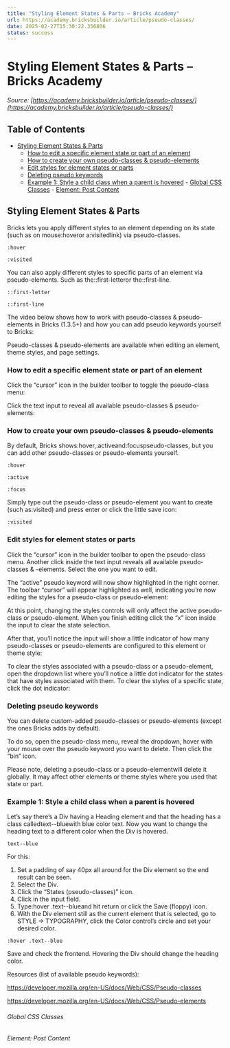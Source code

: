 ```yaml
---
title: "Styling Element States & Parts – Bricks Academy"
url: https://academy.bricksbuilder.io/article/pseudo-classes/
date: 2025-02-27T15:30:22.356806
status: success
---
```


# Styling Element States & Parts – Bricks Academy

*Source: [https://academy.bricksbuilder.io/article/pseudo-classes/](https://academy.bricksbuilder.io/article/pseudo-classes/)*

## Table of Contents

- [Styling Element States & Parts](#styling-element-states--parts)
  - [How to edit a specific element state or part of an element](#how-to-edit-a-specific-element-state-or-part-of-an-element)
  - [How to create your own pseudo-classes & pseudo-elements](#how-to-create-your-own-pseudo-classes--pseudo-elements)
  - [Edit styles for element states or parts](#edit-styles-for-element-states-or-parts)
  - [Deleting pseudo keywords](#deleting-pseudo-keywords)
  - [Example 1: Style a child class when a parent is hovered](#example-1-style-a-child-class-when-a-parent-is-hovered)
        - [Global CSS Classes](#global-css-classes)
        - [Element: Post Content](#element-post-content)

## Styling Element States & Parts

Bricks lets you apply different styles to an element depending on its state (such as on mouse:hoveror a:visitedlink) via pseudo-classes.

`:hover`

`:visited`

You can also apply different styles to specific parts of an element via pseudo-elements. Such as the::first-letteror the::first-line.

`::first-letter`

`::first-line`

The video below shows how to work with pseudo-classes & pseudo-elements in Bricks (1.3.5+) and how you can add pseudo keywords yourself to Bricks:

Pseudo-classes & pseudo-elements are available when editing an element, theme styles, and page settings.

### How to edit a specific element state or part of an element

Click the “cursor” icon in the builder toolbar to toggle the pseudo-class menu:

Click the text input to reveal all available pseudo-classes & pseudo-elements:

### How to create your own pseudo-classes & pseudo-elements

By default, Bricks shows:hover,:activeand:focuspseudo-classes, but you can add other pseudo-classes or pseudo-elements yourself.

`:hover`

`:active`

`:focus`

Simply type out the pseudo-class or pseudo-element you want to create (such as:visited) and press enter or click the little save icon:

`:visited`

### Edit styles for element states or parts

Click the “cursor” icon in the builder toolbar to open the pseudo-class menu. Another click inside the text input reveals all available pseudo-classes & -elements. Select the one you want to edit.

The “active” pseudo keyword will now show highlighted in the right corner. The toolbar “cursor” will appear highlighted as well, indicating you’re now editing the styles for a pseudo-class or pseudo-element:

At this point, changing the styles controls will only affect the active pseudo-class or pseudo-element. When you finish editing click the “x” icon inside the input to clear the state selection.

After that, you’ll notice the input will show a little indicator of how many pseudo-classes or pseudo-elements are configured to this element or theme style:

To clear the styles associated with a pseudo-class or a pseudo-element, open the dropdown list where you’ll notice a little dot indicator for the states that have styles associated with them. To clear the styles of a specific state, click the dot indicator:

### Deleting pseudo keywords

You can delete custom-added pseudo-classes or pseudo-elements (except the ones Bricks adds by default).

To do so, open the pseudo-class menu, reveal the dropdown, hover with your mouse over the pseudo keyword you want to delete. Then click the “bin” icon.

Please note, deleting a pseudo-class or a pseudo-elementwill delete it globally. It may affect other elements or theme styles where you used that state or part.

### Example 1: Style a child class when a parent is hovered

Let’s say there’s a Div having a Heading element and that the heading has a class calledtext--bluewith blue color text. Now you want to change the heading text to a different color when the Div is hovered.

`text--blue`

For this:

1. Set a padding of say 40px all around for the Div element so the end result can be seen.
2. Select the Div.
3. Click the “States (pseudo-classes)” icon.
4. Click in the input field.
5. Type:hover .text--blueand hit return or click the Save (floppy) icon.
6. With the Div element still as the current element that is selected, go to STYLE → TYPOGRAPHY, click the Color control’s circle and set your desired color.

`:hover .text--blue`

Save and check the frontend. Hovering the Div should change the heading color.

Resources (list of available pseudo keywords):

https://developer.mozilla.org/en-US/docs/Web/CSS/Pseudo-classes

https://developer.mozilla.org/en-US/docs/Web/CSS/Pseudo-elements

###### Global CSS Classes

###### Element: Post Content

